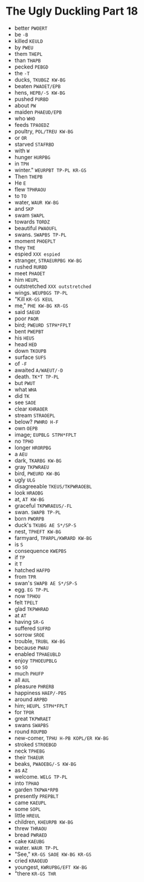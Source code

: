 # The Ugly Duckling Part 18

* better `PWOERT`
* be `-B`
* killed `KEULD`
* by `PWEU`
* them `THEPL`
* than `THAPB`
* pecked `PEBGD`
* the `-T`
* ducks, `TKUBGZ KW-BG`
* beaten `PWAOET/EPB`
* hens, `HEPB/-S KW-BG`
* pushed `PURBD`
* about `PW`
* maiden `PHAEUD/EPB`
* who `WHO`
* feeds `TPAOEDZ`
* poultry, `POL/TREU KW-BG`
* or `OR`
* starved `STAFRBD`
* with `W`
* hunger `HURPBG`
* in `TPH`
* winter." `WEURPBT TP-PL KR-GS`
* Then `THEPB`
* He `E`
* flew `TPHRAOU`
* to `TO`
* water, `WAUR KW-BG`
* and `SKP`
* swam `SWAPL`
* towards `TORDZ`
* beautiful `PWAOUFL`
* swans. `SWAPBS TP-PL`
* moment `PHOEPLT`
* they `THE`
* espied `XXX espied`
* stranger, `STRAEURPBG KW-BG`
* rushed `RURBD`
* meet `PHAOET`
* him `HEUPL`
* outstretched `XXX outstretched`
* wings. `WEUPBGS TP-PL`
* "Kill `KR-GS KEUL`
* me," `PHE KW-BG KR-GS`
* said `SAEUD`
* poor `PAOR`
* bird; `PWEURD STPH*FPLT`
* bent `PWEPBT`
* his `HEUS`
* head `HED`
* down `TKOUPB`
* surface `SUFS`
* of `-F`
* awaited `A/WAEUT/-D`
* death. `TK*T TP-PL`
* but `PWUT`
* what `WHA`
* did `TK`
* see `SAOE`
* clear `KHRAOER`
* stream `STRAOEPL`
* below? `PWHRO H-F`
* own `OEPB`
* image; `EUPBLG STPH*FPLT`
* no `TPHO`
* longer `HRORPBG`
* a `AEU`
* dark, `TKARBG KW-BG`
* gray `TKPWRAEU`
* bird, `PWEURD KW-BG`
* ugly `ULG`
* disagreeable `TKEUS/TKPWRAOEBL`
* look `HRAOBG`
* at, `AT KW-BG`
* graceful `TKPWRAEUS/-FL`
* swan. `SWAPB TP-PL`
* born `PWORPB`
* duck's `TKUBG AE S*/SP-S`
* nest, `TPHEFT KW-BG`
* farmyard, `TPARPL/KWRARD KW-BG`
* is `S`
* consequence `KWEPBS`
* if `TP`
* it `T`
* hatched `HAFPD`
* from `TPR`
* swan's `SWAPB AE S*/SP-S`
* egg. `EG TP-PL`
* now `TPHOU`
* felt `TPELT`
* glad `TKPWHRAD`
* at `AT`
* having `SR-G`
* suffered `SUFRD`
* sorrow `SROE`
* trouble, `TRUBL KW-BG`
* because `PWAU`
* enabled `TPHAEUBLD`
* enjoy `TPHOEUPBLG`
* so `SO`
* much `PHUFP`
* all `AUL`
* pleasure `PHRERB`
* happiness `HAEP/-PBS`
* around `ARPBD`
* him; `HEUPL STPH*FPLT`
* for `TPOR`
* great `TKPWRAET`
* swans `SWAPBS`
* round `ROUPBD`
* new-comer, `TPHU H-PB KOPL/ER KW-BG`
* stroked `STROEBGD`
* neck `TPHEBG`
* their `THAEUR`
* beaks, `PWAOEBG/-S KW-BG`
* as `AZ`
* welcome. `WELG TP-PL`
* into `TPHAO`
* garden `TKPWA*RPB`
* presently `PREPBLT`
* came `KAEUPL`
* some `SOPL`
* little `HREUL`
* children, `KHEURPB KW-BG`
* threw `THRAOU`
* bread `PWRAED`
* cake `KAEUBG`
* water. `WAUR TP-PL`
* "See," `KR-GS SAOE KW-BG KR-GS`
* cried `KRAOEUD`
* youngest, `KWRUPBG/EFT KW-BG`
* "there `KR-GS THR`
